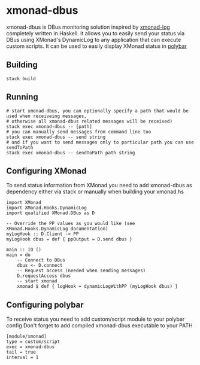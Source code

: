 # xmonad-dbus
xmonad-dbus is DBus monitoring solution inspired by [xmonad-log](https://github.com/xintron/xmonad-log) completely written in Haskell.
It allows you to easily send your status via DBus using XMonad's DynamicLog to any application that can execute custom scripts.
It can be used to easily display XMonad status in [polybar](https://github.com/jaagr/polybar)

## Building

    stack build

## Running

    # start xmonad-dbus, you can optionally specify a path that would be used when receiveing messages, 
    # otherwise all xmonad-dbus related messages will be received)
    stack exec xmonad-dbus -- [path]
    # you can manually send messages from command line too
    stack exec xmonad-dbus -- send string
    # and if you want to send messages only to particular path you can use sendToPath 
    stack exec xmonad-dbus -- sendToPath path string

## Configuring XMonad
To send status information from XMonad you need to add xmonad-dbus as dependency either via stack or manually when building your xmonad.hs

    import XMonad
    import XMonad.Hooks.DynamicLog
    import qualified XMonad.DBus as D

    -- Override the PP values as you would like (see XMonad.Hooks.DynamicLog documentation)
    myLogHook :: D.Client -> PP
    myLogHook dbus = def { ppOutput = D.send dbus }

    main :: IO ()
    main = do
        -- Connect to DBus
        dbus <- D.connect
        -- Request access (needed when sending messages)
        D.requestAccess dbus
        -- start xmonad
        xmonad $ def { logHook = dynamicLogWithPP (myLogHook dbus) }

## Configuring polybar
To receive status you need to add custom/script module to your polybar config
Don't forget to add compiled xmonad-dbus executable to your PATH

    [module/xmonad]
    type = custom/script
    exec = xmonad-dbus
    tail = true
    interval = 1

